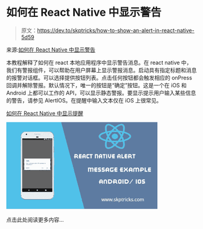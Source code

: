 # 如何在 React Native 中显示警告

> 原文：<https://dev.to/skptricks/how-to-show-an-alert-in-react-native-5d59>

来源:[如何在 React Native 中显示警告](https://www.skptricks.com/2019/06/how-to-show-alert-in-react-native.html)

本教程解释了如何在 react 本地应用程序中显示警告消息。在 react native 中，我们有警报组件，可以帮助在用户屏幕上显示警报消息。启动具有指定标题和消息的报警对话框。可以选择提供按钮列表。点击任何按钮都会触发相应的 onPress 回调并解除警报。默认情况下，唯一的按钮是“确定”按钮。这是一个在 iOS 和 Android 上都可以工作的 API，可以显示静态警报。要显示提示用户输入某些信息的警告，请参见 AlertIOS。在提醒中输入文本仅在 iOS 上很常见。

[如何在 React Native 中显示提醒](https://www.skptricks.com/2019/06/how-to-show-alert-in-react-native.html)

[![](img/6acdaccb7f232cb2dd1dc2aa593ebab4.png)](https://res.cloudinary.com/practicaldev/image/fetch/s--I44EDlW5--/c_limit%2Cf_auto%2Cfl_progressive%2Cq_auto%2Cw_880/https://1.bp.blogspot.com/-i540JsNzuYk/XPO0NjsZUwI/AAAAAAAAC6U/5F_5WJ_MXc0xdnz11teQaI9Fdfi0oUsYwCLcBGAs/s400/how-to-show-alert-in-react-native.jpg)

点击此处阅读更多内容...